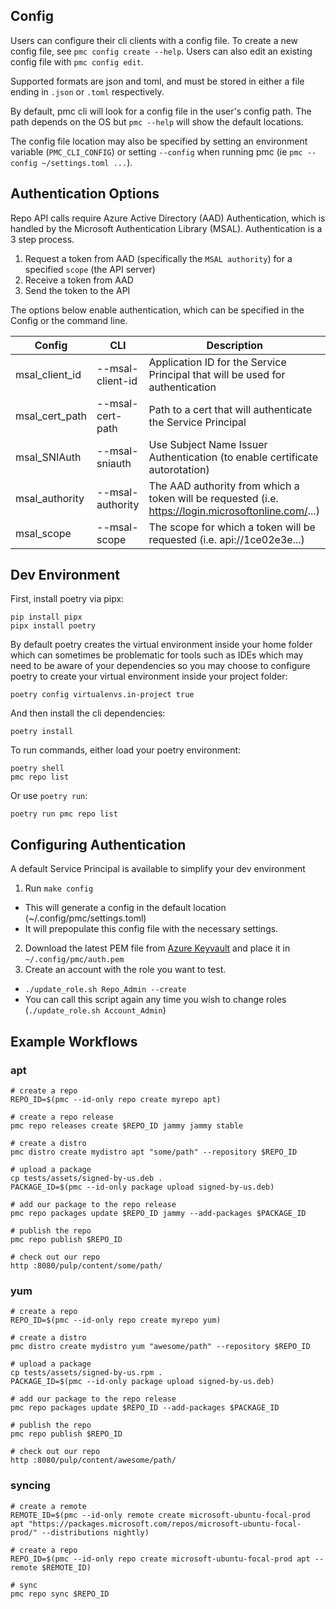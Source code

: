 ## Config

Users can configure their cli clients with a config file. To create a new config file, see `pmc
config create --help`. Users can also edit an existing config file with `pmc config edit`.

Supported formats are json and toml, and must be stored in either a file ending in `.json` or
`.toml` respectively.

By default, pmc cli will look for a config file in the user's config path. The path depends on the
OS but `pmc --help` will show the default locations.

The config file location may also be specified by setting an environment variable (`PMC_CLI_CONFIG`)
or setting `--config` when running pmc (ie `pmc --config ~/settings.toml ...`).

## Authentication Options
Repo API calls require Azure Active Directory (AAD) Authentication, which is handled by the Microsoft Authentication Library (MSAL).
Authentication is a 3 step process.
1. Request a token from AAD (specifically the `MSAL authority`) for a specified `scope` (the API server)
2. Receive a token from AAD
3. Send the token to the API

The options below enable authentication, which can be specified in the Config or the command line.

Config        | CLI            | Description
--------------|----------------|-------------------
msal_client_id|--msal-client-id| Application ID for the Service Principal that will be used for authentication
msal_cert_path|--msal-cert-path| Path to a cert that will authenticate the Service Principal
msal_SNIAuth  |--msal-sniauth  | Use Subject Name Issuer Authentication (to enable certificate autorotation)
msal_authority|--msal-authority| The AAD authority from which a token will be requested (i.e. https://login.microsoftonline.com/...)
msal_scope    |--msal-scope    | The scope for which a token will be requested (i.e. api://1ce02e3e...)


## Dev Environment

First, install poetry via pipx:

```
pip install pipx
pipx install poetry
```

By default poetry creates the virtual environment inside your home folder which can sometimes be
problematic for tools such as IDEs which may need to be aware of your dependencies so you may choose
to configure poetry to create your virtual environment inside your project folder:

```
poetry config virtualenvs.in-project true
```

And then install the cli dependencies:

```
poetry install
```

To run commands, either load your poetry environment:

```
poetry shell
pmc repo list
```

Or use `poetry run`:

```
poetry run pmc repo list
```

## Configuring Authentication
A default Service Principal is available to simplify your dev environment
1. Run `make config`
  - This will generate a config in the default location (~/.config/pmc/settings.toml)
  - It will prepopulate this config file with the necessary settings.
2. Download the latest PEM file from [Azure Keyvault](https://ms.portal.azure.com/#@microsoft.onmicrosoft.com/asset/Microsoft_Azure_KeyVault/Certificate/https://mb-repotest.vault.azure.net/certificates/esrp-auth-test) and place it in `~/.config/pmc/auth.pem`
3. Create an account with the role you want to test.
  - `./update_role.sh Repo_Admin --create`
  - You can call this script again any time you wish to change roles (`./update_role.sh Account_Admin`)

## Example Workflows

### apt

```
# create a repo
REPO_ID=$(pmc --id-only repo create myrepo apt)

# create a repo release
pmc repo releases create $REPO_ID jammy jammy stable

# create a distro
pmc distro create mydistro apt "some/path" --repository $REPO_ID

# upload a package
cp tests/assets/signed-by-us.deb .
PACKAGE_ID=$(pmc --id-only package upload signed-by-us.deb)

# add our package to the repo release
pmc repo packages update $REPO_ID jammy --add-packages $PACKAGE_ID

# publish the repo
pmc repo publish $REPO_ID

# check out our repo
http :8080/pulp/content/some/path/
```

### yum

```
# create a repo
REPO_ID=$(pmc --id-only repo create myrepo yum)

# create a distro
pmc distro create mydistro yum "awesome/path" --repository $REPO_ID

# upload a package
cp tests/assets/signed-by-us.rpm .
PACKAGE_ID=$(pmc --id-only package upload signed-by-us.deb)

# add our package to the repo release
pmc repo packages update $REPO_ID --add-packages $PACKAGE_ID

# publish the repo
pmc repo publish $REPO_ID

# check out our repo
http :8080/pulp/content/awesome/path/
```

### syncing

```
# create a remote
REMOTE_ID=$(pmc --id-only remote create microsoft-ubuntu-focal-prod apt "https://packages.microsoft.com/repos/microsoft-ubuntu-focal-prod/" --distributions nightly)

# create a repo
REPO_ID=$(pmc --id-only repo create microsoft-ubuntu-focal-prod apt --remote $REMOTE_ID)

# sync
pmc repo sync $REPO_ID
```
